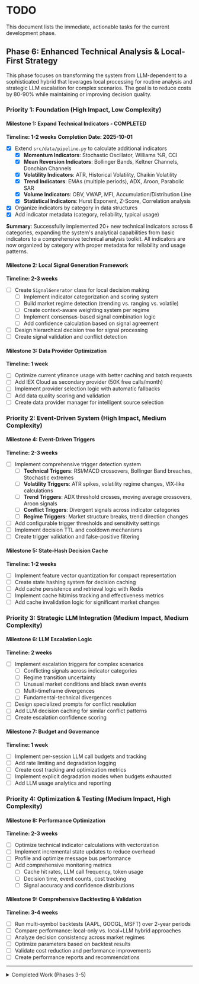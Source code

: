 # TODO

This document lists the immediate, actionable tasks for the current development phase.

## Phase 6: Enhanced Technical Analysis & Local-First Strategy

This phase focuses on transforming the system from LLM-dependent to a sophisticated hybrid that leverages local processing for routine analysis and strategic LLM escalation for complex scenarios. The goal is to reduce costs by 80-90% while maintaining or improving decision quality.

### Priority 1: Foundation (High Impact, Low Complexity)

#### Milestone 1: Expand Technical Indicators - COMPLETED
**Timeline: 1-2 weeks**
**Completion Date: 2025-10-01**

-   [x] Extend `src/data/pipeline.py` to calculate additional indicators
    -   [x] **Momentum Indicators**: Stochastic Oscillator, Williams %R, CCI
    -   [x] **Mean Reversion Indicators**: Bollinger Bands, Keltner Channels, Donchian Channels
    -   [x] **Volatility Indicators**: ATR, Historical Volatility, Chaikin Volatility
    -   [x] **Trend Indicators**: EMAs (multiple periods), ADX, Aroon, Parabolic SAR
    -   [x] **Volume Indicators**: OBV, VWAP, MFI, Accumulation/Distribution Line
    -   [x] **Statistical Indicators**: Hurst Exponent, Z-Score, Correlation analysis
-   [x] Organize indicators by category in data structures
-   [x] Add indicator metadata (category, reliability, typical usage)

**Summary**: Successfully implemented 20+ new technical indicators across 6 categories, expanding the system's analytical capabilities from basic indicators to a comprehensive technical analysis toolkit. All indicators are now organized by category with proper metadata for reliability and usage patterns.

#### Milestone 2: Local Signal Generation Framework
**Timeline: 2-3 weeks**

-   [ ] Create `SignalGenerator` class for local decision making
    -   [ ] Implement indicator categorization and scoring system
    -   [ ] Build market regime detection (trending vs. ranging vs. volatile)
    -   [ ] Create context-aware weighting system per regime
    -   [ ] Implement consensus-based signal combination logic
    -   [ ] Add confidence calculation based on signal agreement
-   [ ] Design hierarchical decision tree for signal processing
-   [ ] Create signal validation and conflict detection

#### Milestone 3: Data Provider Optimization
**Timeline: 1 week**

-   [ ] Optimize current yfinance usage with better caching and batch requests
-   [ ] Add IEX Cloud as secondary provider (50K free calls/month)
-   [ ] Implement provider selection logic with automatic fallbacks
-   [ ] Add data quality scoring and validation
-   [ ] Create data provider manager for intelligent source selection

### Priority 2: Event-Driven System (High Impact, Medium Complexity)

#### Milestone 4: Event-Driven Triggers
**Timeline: 2-3 weeks**

-   [ ] Implement comprehensive trigger detection system
    -   [ ] **Technical Triggers**: RSI/MACD crossovers, Bollinger Band breaches, Stochastic extremes
    -   [ ] **Volatility Triggers**: ATR spikes, volatility regime changes, VIX-like calculations
    -   [ ] **Trend Triggers**: ADX threshold crosses, moving average crossovers, Aroon signals
    -   [ ] **Conflict Triggers**: Divergent signals across indicator categories
    -   [ ] **Regime Triggers**: Market structure breaks, trend direction changes
-   [ ] Add configurable trigger thresholds and sensitivity settings
-   [ ] Implement decision TTL and cooldown mechanisms
-   [ ] Create trigger validation and false-positive filtering

#### Milestone 5: State-Hash Decision Cache
**Timeline: 1-2 weeks**

-   [ ] Implement feature vector quantization for compact representation
-   [ ] Create state hashing system for decision caching
-   [ ] Add cache persistence and retrieval logic with Redis
-   [ ] Implement cache hit/miss tracking and effectiveness metrics
-   [ ] Add cache invalidation logic for significant market changes

### Priority 3: Strategic LLM Integration (Medium Impact, Medium Complexity)

#### Milestone 6: LLM Escalation Logic
**Timeline: 2 weeks**

-   [ ] Implement escalation triggers for complex scenarios
    -   [ ] Conflicting signals across indicator categories
    -   [ ] Regime transition uncertainty
    -   [ ] Unusual market conditions and black swan events
    -   [ ] Multi-timeframe divergences
    -   [ ] Fundamental-technical divergences
-   [ ] Design specialized prompts for conflict resolution
-   [ ] Add LLM decision caching for similar conflict patterns
-   [ ] Create escalation confidence scoring

#### Milestone 7: Budget and Governance
**Timeline: 1 week**

-   [ ] Implement per-session LLM call budgets and tracking
-   [ ] Add rate limiting and degradation logging
-   [ ] Create cost tracking and optimization metrics
-   [ ] Implement explicit degradation modes when budgets exhausted
-   [ ] Add LLM usage analytics and reporting

### Priority 4: Optimization & Testing (Medium Impact, High Complexity)

#### Milestone 8: Performance Optimization
**Timeline: 2-3 weeks**

-   [ ] Optimize technical indicator calculations with vectorization
-   [ ] Implement incremental state updates to reduce overhead
-   [ ] Profile and optimize message bus performance
-   [ ] Add comprehensive monitoring metrics
    -   [ ] Cache hit rates, LLM call frequency, token usage
    -   [ ] Decision time, event counts, cost tracking
    -   [ ] Signal accuracy and confidence distributions

#### Milestone 9: Comprehensive Backtesting & Validation
**Timeline: 3-4 weeks**

-   [ ] Run multi-symbol backtests (AAPL, GOOGL, MSFT) over 2-year periods
-   [ ] Compare performance: local-only vs. local+LLM hybrid approaches
-   [ ] Analyze decision consistency across market regimes
-   [ ] Optimize parameters based on backtest results
-   [ ] Validate cost reduction and performance improvements
-   [ ] Create performance reports and recommendations

---

<details>
<summary>Completed Work (Phases 3-5)</summary>

## Phase 3: Risk, Portfolio Management & Backtesting - COMPLETED

All Phase 3 deliverables have been implemented.

### Milestone 1: Advanced Agent Development - COMPLETED

-   [x] Create `src/agents/risk.py` with a `RiskManagementAgent` class.
-   [x] Implement basic risk calculations.
-   [x] Create `src/agents/portfolio.py` with a `PortfolioManagementAgent` class.
-   [x] Implement logic in the `PortfolioManagementAgent` to synthesize decisions from other agents.
-   [x] Update the `Orchestrator` to include the new agents in the workflow.

### Milestone 2: Backtesting Engine Setup - COMPLETED

-   [x] Chose `backtrader` as the backtesting library and added to dependencies.
-   [x] Create `src/backtesting/engine.py`.
-   [x] Implement a basic backtesting `Strategy` that uses deterministic agents for signals.
-   [x] Implement a script in `src/backtesting/run_backtest.py` to configure and run the backtesting engine.

### Milestone 3: Initial Backtest & Reporting - COMPLETED

-   [x] Run an initial backtest using the implemented strategy.
-   [x] Basic performance metrics are output in the script.
-   [x] Backtest script outputs a simple performance report.

## Phase 4: API & Deployment - COMPLETED

All Phase 4 deliverables have been implemented.

### Milestone 1: FastAPI Application Development - COMPLETED

-   [x] Create `src/api/app.py` with FastAPI application setup.
-   [x] Implement `src/api/routes/signals.py`, `src/api/routes/status.py`, and `src/api/routes/monitoring.py`.
-   [x] Set up proper dependency injection for agents.

### Milestone 2: Containerization & Orchestration - COMPLETED

-   [x] Create `Dockerfile` and `docker-compose.yml`.
-   [x] Configure environment variables and service dependencies.

### Milestone 3: Production Deployment - COMPLETED

-   [x] Implement `scripts/deploy.sh` for automated deployment.
-   [x] Set up structured logging and basic monitoring.

## Phase 5: Refinement & Optimization - COMPLETED

This phase focused on replacing mock implementations with production-ready logic, externalizing configurations, and enhancing overall system performance and reliability.

### Milestone 1: Implement Core Agent Logic - COMPLETED

-   [x] **LLM Response Parsing:** Implemented robust parsing logic in all agents.
-   [x] **Sentiment Analysis Agent:** Integrated a live news data provider.
-   [x] **Risk Management Agent:** Implemented actual risk calculations.

### Milestone 2: Externalize Configurations - COMPLETED

-   [x] **Centralize Settings:** Moved hardcoded values into a structured configuration system.
-   [x] **Secure API:** Updated the FastAPI CORS policy to use configured allowed origins.

### Milestone 3: Optimization and Tuning - COMPLETED

-   [x] **Performance Analysis & Profiling:** Completed comprehensive profiling of the data pipeline, LLM client, and agent processing.
-   [x] **Implement Identified Optimizations:**
    -   [x] **LLM Response Time Optimization:** Implemented caching, connection pooling, and batching.
    -   [x] **LLM Model Evaluation:** Benchmarked models and selected `Claude-3-haiku`.
    -   [x] **Prompt Engineering & Historical Data:** Refined prompts and implemented historical data in `TechnicalAgent`.
    -   [x] **Data Pipeline Optimization:** Fixed data fetching bottlenecks and implemented parallel fetching.
    -   [x] **Agent Processing Parallelization:** Implemented parallel execution for independent agents.
-   [x] **Critical Issues Resolved:** Fixed agent serialization and parameter passing errors.

</details>
